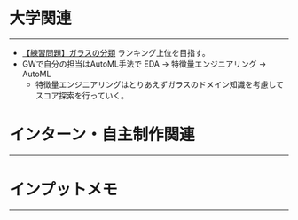 # 大学関連
* * *
- [【練習問題】ガラスの分類](https://signate.jp/competitions/125/) ランキング上位を目指す。
- GWで自分の担当はAutoML手法で EDA -> 特徴量エンジニアリング -> AutoML
  - 特徴量エンジニアリングはとりあえずガラスのドメイン知識を考慮してスコア探索を行っていく。

# インターン・自主制作関連
* * *
# インプットメモ
* * *

